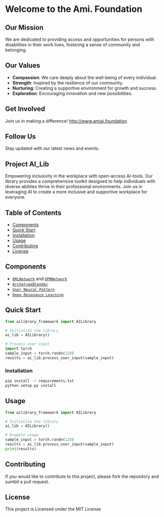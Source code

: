 # Welcome to the Ami. Foundation

## Our Mission
We are dedicated to providing access and opportunities for persons with disabilities in their work lives, fostering a sense of community and belonging.

## Our Values
- **Compassion**: We care deeply about the well-being of every individual.
- **Strength**: Inspired by the resilience of our community.
- **Nurturing**: Creating a supportive environment for growth and success.
- **Exploration**: Encouraging innovation and new possibilities.

## Get Involved
Join us in making a difference! <http://www.amiai.foundation>

## Follow Us
Stay updated with our latest news and events. 

## Project AI_Lib

Empowering inclusivity in the workplace with open-access AI-tools. Our library provides a comprehensive toolkit designed to help individuals with diverse abilities thrive in their professional environments. Join us in leveraging AI to create a more inclusive and supportive workplace for everyone.

## Table of Contents

- [Components](#components)
- [Quick Start](#quick-start)
- [Installation](#installation)
- [Usage](#usage)
- [Contributing](#contributing)
- [License](#license)

## Components

- [`DRLNetwork`](drl_upn_networks.py) and [`UPNNetwork`](drl_upn_networks.py)
- [`ArchetypeBlender`](archetype_blender.py)
- [`User Neural Pattern`](user_neural_pattern.py)
- [`Deep Resonance Learning`](deep_resonance_learning.py)

## Quick Start

```python
from ailibrary_framework import AILibrary

# Initialize the library
ai_lib = AILibrary()

# Process user input
import torch
sample_input = torch.randn(128)
results = ai_lib.process_user_input(sample_input)
```

### Installation

```bash
pip install -r requirements.txt
python setup.py install
```

## Usage

```python
from ailibrary_framework import AILibrary

# Initialize the library
ai_lib = AILibrary()

# Example usage
sample_input = torch.randn(128)
results = ai_lib.process_user_input(sample_input)
print(results)
```

## Contributing

If you would like to contribute to this project, please fork the repository and sumbit a pull request.

## License

This project is Licensed under the MIT License


